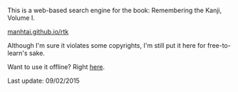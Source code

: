 This is a web-based search engine for the book: Remembering the Kanji, Volume I.

[manhtai.github.io/rtk](http://manhtai.github.io/rtk)

Although I'm sure it violates some copyrights, I'm still put it here for free-to-learn's sake.

Want to use it offline? Right [here](https://github.com/manhtai/rtk/archive/offline.zip).

Last update: 09/02/2015
